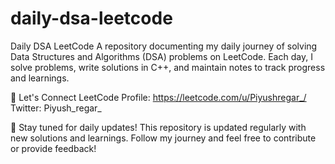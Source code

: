 # daily-dsa-leetcode
Daily DSA LeetCode A repository documenting my daily journey of solving Data Structures and Algorithms (DSA) problems on LeetCode. Each day, I solve problems, write solutions in C++, and maintain notes to track progress and learnings.

🌟 Let's Connect
LeetCode Profile: https://leetcode.com/u/Piyushregar_/
Twitter: Piyush_regar_

🚀 Stay tuned for daily updates!
This repository is updated regularly with new solutions and learnings. Follow my journey and feel free to contribute or provide feedback!
